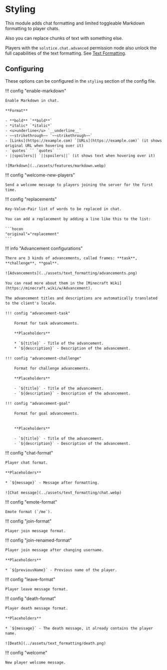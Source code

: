 # Styling

This module adds chat formatting and limited toggleable Markdown formatting to player chats.

Also you can replace chunks of text with something else.

Players with the `solstice.chat.advanced` permission node also unlock the full capabilities of the text formatting. See [Text Formatting](../textformatting.md).

## Configuring

These options can be configured in the `styling` section of the config file.

!!! config "enable-markdown"

    Enable Markdown in chat.

    **Format**

    - **bold** `**bold**`
    - *italic* `*italic*`
    - <u>underline</u> `__underline__`
    - ~~strikethrough~~ `~~strikethrough~~`
    - [Links](https://example.com) `[URLs](https://example.com)` (it shows original URL when hovering over it)
    - `quotes` `` `quotes` ``
    - ||spoilers|| `||spoilers||` (it shows text when hovering over it)

    ![Markdown](../assets/features/markdown.webp)

!!! config "welcome-new-players"

    Send a welcome message to players joining the server for the first time.

!!! config "replacements"

    Key-Value-Pair list of words to be replaced in chat.

    You can add a replacement by adding a line like this to the list:

    ```hocon
    "original"="replacement"
    ```

!!! info "Advancement configurations"

    There are 3 kinds of advancements, called frames: **task**, **challenge**, **goal**.

    ![Advancements](../assets/text_formatting/advancements.png)

    You can read more about them in the [Minecraft Wiki](https://minecraft.wiki/w/Advancement).

    The advancement titles and descriptions are automatically translated to the client's locale.

    !!! config "advancement-task"

        Format for task advancements.

        **Placeholders**

        * `${title}` - Title of the advancement.
        * `${description}` - Description of the advancement.

    !!! config "advancement-challenge"

        Format for challenge advancements.

        **Placeholders**

        - `${title}` - Title of the advancement.
        - `${description}` - Description of the advancement.

    !!! config "advancement-goal"

        Format for goal advancements.

        
        **Placeholders**

        - `${title}` - Title of the advancement.
        - `${description}` - Description of the advancement.

!!! config "chat-format"

    Player chat format.

    **Placeholders**

    * `${message}` - Message after formatting.

    ![Chat message](../assets/text_formatting/chat.webp)

!!! config "emote-format"

    Emote format (`/me`).

!!! config "join-format"

    Player join message format.

!!! config "join-renamed-format"

    Player join message after changing username.

    **Placeholders**

    * `${previousName}` - Previous name of the player.

!!! config "leave-format"

    Player leave message format.

!!! config "death-format"

    Player death message format.

    **Placeholders**

    * `${message}` - The death message, it already contains the player name.

    ![Death](../assets/text_formatting/death.png)

!!! config "welcome"

    New player welcome message.